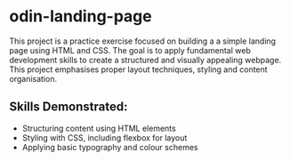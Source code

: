 # odin-landing-page

This project is a practice exercise focused on building a a simple landing page using HTML and CSS. The goal is to apply fundamental web development skills to create a structured and visually appealing webpage. This project emphasises proper layout techniques, styling and content organisation.

## Skills Demonstrated:
- Structuring content using HTML elements
- Styling with CSS, including flexbox for layout
- Applying basic typography and colour schemes